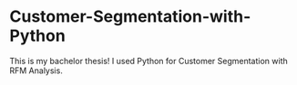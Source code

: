 # Customer-Segmentation-with-Python
This is my bachelor thesis! I used Python for Customer Segmentation with RFM Analysis. 

